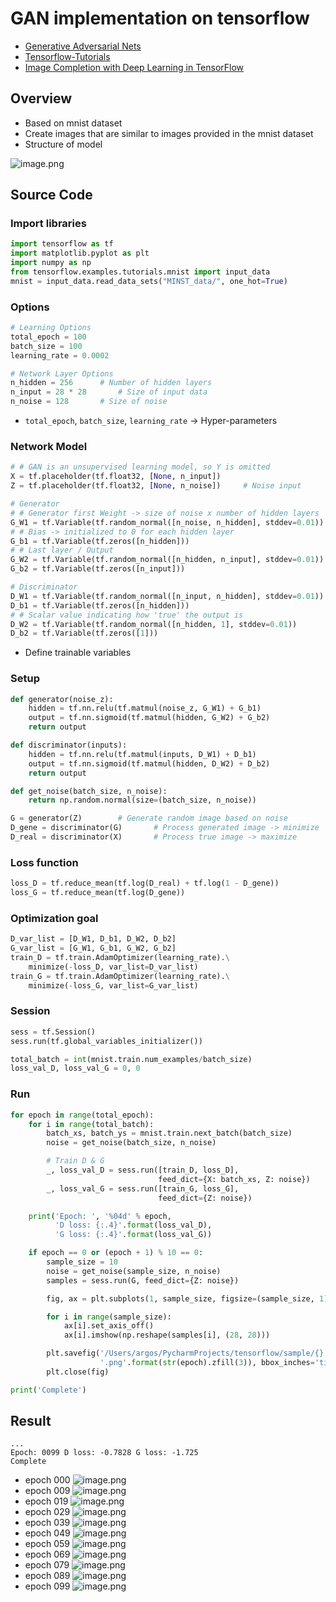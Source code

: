 # GAN implementation on tensorflow
- [Generative Adversarial Nets](https://arxiv.org/pdf/1406.2661.pdf)
- [Tensorflow-Tutorials](https://github.com/golbin/TensorFlow-Tutorials/tree/master/09%20-%20GAN)
- [Image Completion with Deep Learning in TensorFlow](http://bamos.github.io/2016/08/09/deep-completion/)
## Overview
- Based on mnist dataset
- Create images that are similar to images provided in the mnist dataset
- Structure of model

![image.png](https://raw.githubusercontent.com/alstjgg/alstjgg.github.io/master/GAN/GAN_structure.png?token=AGJ3RT6GWBYXNE5GJMKIND263CBKY)

## Source Code
### Import libraries
```python
import tensorflow as tf
import matplotlib.pyplot as plt
import numpy as np
from tensorflow.examples.tutorials.mnist import input_data
mnist = input_data.read_data_sets("MINST_data/", one_hot=True)
```
### Options
```python
# Learning Options
total_epoch = 100
batch_size = 100
learning_rate = 0.0002

# Network Layer Options
n_hidden = 256      # Number of hidden layers
n_input = 28 * 28       # Size of input data
n_noise = 128       # Size of noise
```
- `total_epoch`, `batch_size`, `learning_rate` -> Hyper-parameters
### Network Model
```python
# # GAN is an unsupervised learning model, so Y is omitted
X = tf.placeholder(tf.float32, [None, n_input])
Z = tf.placeholder(tf.float32, [None, n_noise])     # Noise input

# Generator
# # Generator first Weight -> size of noise x number of hidden layers
G_W1 = tf.Variable(tf.random_normal([n_noise, n_hidden], stddev=0.01))
# # Bias -> initialized to 0 for each hidden layer
G_b1 = tf.Variable(tf.zeros([n_hidden]))
# # Last layer / Output
G_W2 = tf.Variable(tf.random_normal([n_hidden, n_input], stddev=0.01))
G_b2 = tf.Variable(tf.zeros([n_input]))

# Discriminator
D_W1 = tf.Variable(tf.random_normal([n_input, n_hidden], stddev=0.01))
D_b1 = tf.Variable(tf.zeros([n_hidden]))
# # Scalar value indicating how 'true' the output is
D_W2 = tf.Variable(tf.random_normal([n_hidden, 1], stddev=0.01))
D_b2 = tf.Variable(tf.zeros([1]))
```
- Define trainable variables
### Setup
```python
def generator(noise_z):
    hidden = tf.nn.relu(tf.matmul(noise_z, G_W1) + G_b1)
    output = tf.nn.sigmoid(tf.matmul(hidden, G_W2) + G_b2)
    return output

def discriminator(inputs):
    hidden = tf.nn.relu(tf.matmul(inputs, D_W1) + D_b1)
    output = tf.nn.sigmoid(tf.matmul(hidden, D_W2) + D_b2)
    return output

def get_noise(batch_size, n_noise):
    return np.random.normal(size=(batch_size, n_noise))

G = generator(Z)        # Generate random image based on noise
D_gene = discriminator(G)       # Process generated image -> minimize
D_real = discriminator(X)       # Process true image -> maximize
```
### Loss function
```python
loss_D = tf.reduce_mean(tf.log(D_real) + tf.log(1 - D_gene))
loss_G = tf.reduce_mean(tf.log(D_gene))
```
### Optimization goal
```python
D_var_list = [D_W1, D_b1, D_W2, D_b2]
G_var_list = [G_W1, G_b1, G_W2, G_b2]
train_D = tf.train.AdamOptimizer(learning_rate).\
    minimize(-loss_D, var_list=D_var_list)
train_G = tf.train.AdamOptimizer(learning_rate).\
    minimize(-loss_G, var_list=G_var_list)
```
### Session
```python
sess = tf.Session()
sess.run(tf.global_variables_initializer())

total_batch = int(mnist.train.num_examples/batch_size)
loss_val_D, loss_val_G = 0, 0
```
### Run
```python
for epoch in range(total_epoch):
    for i in range(total_batch):
        batch_xs, batch_ys = mnist.train.next_batch(batch_size)
        noise = get_noise(batch_size, n_noise)

        # Train D & G
        _, loss_val_D = sess.run([train_D, loss_D],
                                 feed_dict={X: batch_xs, Z: noise})
        _, loss_val_G = sess.run([train_G, loss_G],
                                 feed_dict={Z: noise})

    print('Epoch: ', '%04d' % epoch,
          'D loss: {:.4}'.format(loss_val_D),
          'G loss: {:.4}'.format(loss_val_G))

    if epoch == 0 or (epoch + 1) % 10 == 0:
        sample_size = 10
        noise = get_noise(sample_size, n_noise)
        samples = sess.run(G, feed_dict={Z: noise})

        fig, ax = plt.subplots(1, sample_size, figsize=(sample_size, 1))

        for i in range(sample_size):
            ax[i].set_axis_off()
            ax[i].imshow(np.reshape(samples[i], (28, 28)))

        plt.savefig('/Users/argos/PycharmProjects/tensorflow/sample/{}'
                    '.png'.format(str(epoch).zfill(3)), bbox_inches='tight')
        plt.close(fig)

print('Complete')
```
## Result
```
...
Epoch: 0099 D loss: -0.7828 G loss: -1.725
Complete
```
- epoch 000
![image.png](https://raw.githubusercontent.com/alstjgg/alstjgg.github.io/master/GAN%20samples/000.png?token=AGJ3RT7XDM2HYLRF2DMDGOK63CBAK)
- epoch 009
![image.png](https://raw.githubusercontent.com/alstjgg/alstjgg.github.io/master/GAN%20samples/009.png?token=AGJ3RT7Y7HJY4MG4ZUMLQHK63CBDM)
- epoch 019
![image.png](https://raw.githubusercontent.com/alstjgg/alstjgg.github.io/master/GAN%20samples/019.png?token=AGJ3RT4V42BXVWAJTXSYPXK63CBEI)
- epoch 029
![image.png](https://raw.githubusercontent.com/alstjgg/alstjgg.github.io/master/GAN%20samples/029.png?token=AGJ3RT5HGYBJMPJXKHYEBZS63CBFM)
- epoch 039
![image.png](https://raw.githubusercontent.com/alstjgg/alstjgg.github.io/master/GAN%20samples/039.png?token=AGJ3RT5OCPT27SKA4HS5C7C63CBGI)
- epoch 049
![image.png](https://raw.githubusercontent.com/alstjgg/alstjgg.github.io/master/GAN%20samples/049.png?token=AGJ3RT2OMJFF2DLJZU7SUJS63CBG6)
- epoch 059
![image.png](https://raw.githubusercontent.com/alstjgg/alstjgg.github.io/master/GAN%20samples/059.png?token=AGJ3RT4GQXOXXFAD3Z7V67S63CBHC)
- epoch 069
![image.png](https://raw.githubusercontent.com/alstjgg/alstjgg.github.io/master/GAN%20samples/069.png?token=AGJ3RT2FMZJ6KPDX64TQ3ZK63CBIA)
- epoch 079
![image.png](https://raw.githubusercontent.com/alstjgg/alstjgg.github.io/master/GAN%20samples/079.png?token=AGJ3RT55CMC5QR5FWXVCDC263CBIY)
- epoch 089
![image.png](https://raw.githubusercontent.com/alstjgg/alstjgg.github.io/master/GAN%20samples/089.png?token=AGJ3RT3674P7IUCW4EAWY2S63CBI6)
- epoch 099
![image.png](https://raw.githubusercontent.com/alstjgg/alstjgg.github.io/master/GAN%20samples/099.png?token=AGJ3RT6P6WZE74SY75IGL5K63CBPA)

